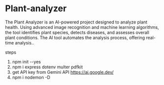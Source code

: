 # Plant-analyzer
The Plant Analyzer is an AI-powered project designed to analyze plant health. Using advanced image recognition and machine learning algorithms, the tool identifies plant species, detects diseases, and assesses overall plant conditions. The AI tool automates the analysis process, offering real-time analysis..


steps
1) npm init --yes
2) npm i express dotenv multer pdfkit
3) get API key  from Gemini API
https://ai.google.dev/
4) npm i nodemon -D